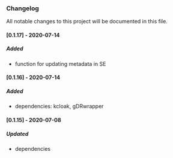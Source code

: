 <h3 align = "left"><strong>Changelog</strong></h3>

All notable changes to this project will be documented in this file.

#### [0.1.17] - 2020-07-14

##### Added
- function for updating metadata in SE


#### [0.1.16] - 2020-07-14

##### Added
- dependencies: kcloak, gDRwrapper                                                                              


#### [0.1.15] - 2020-07-08

##### Updated
- dependencies